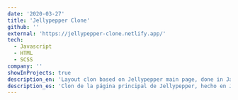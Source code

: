 ```yaml
---
date: '2020-03-27'
title: 'Jellypepper Clone'
github: ''
external: 'https://jellypepper-clone.netlify.app/'
tech:
  - Javascript
  - HTML
  - SCSS
company: ''
showInProjects: true
description_en: 'Layout clon based on Jellypepper main page, done in Javascript only, includes lazy loading image and scroll revelation.'
description_es: 'Clon de la página principal de Jellypepper, hecho en Javascript y SCSS, incluye efectos de lazy loading y scroll revelation.'
---
```

